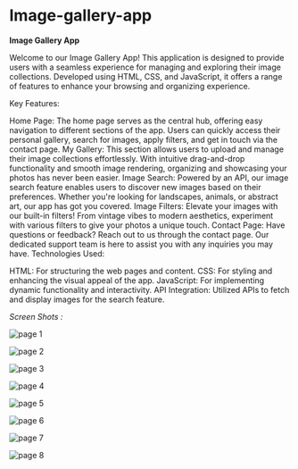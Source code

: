 # Image-gallery-app


**Image Gallery App**

Welcome to our Image Gallery App! This application is designed to provide users with a seamless experience for managing and exploring their image collections. Developed using HTML, CSS, and JavaScript, it offers a range of features to enhance your browsing and organizing experience.

Key Features:

Home Page: The home page serves as the central hub, offering easy navigation to different sections of the app. Users can quickly access their personal gallery, search for images, apply filters, and get in touch via the contact page.
My Gallery: This section allows users to upload and manage their image collections effortlessly. With intuitive drag-and-drop functionality and smooth image rendering, organizing and showcasing your photos has never been easier.
Image Search: Powered by an API, our image search feature enables users to discover new images based on their preferences. Whether you're looking for landscapes, animals, or abstract art, our app has got you covered.
Image Filters: Elevate your images with our built-in filters! From vintage vibes to modern aesthetics, experiment with various filters to give your photos a unique touch.
Contact Page: Have questions or feedback? Reach out to us through the contact page. Our dedicated support team is here to assist you with any inquiries you may have.
Technologies Used:

HTML: For structuring the web pages and content.
CSS: For styling and enhancing the visual appeal of the app.
JavaScript: For implementing dynamic functionality and interactivity.
API Integration: Utilized APIs to fetch and display images for the search feature.

*Screen Shots :*

![page 1](https://github.com/HariSaravana14/Image-gallery-app/assets/137905950/b9a9fd92-a34d-45ce-a28e-528a2b3c506f)

![page 2](https://github.com/HariSaravana14/Image-gallery-app/assets/137905950/b249e1d0-3be7-4368-9cdf-64ee8ae9a03f)

![page 3](https://github.com/HariSaravana14/Image-gallery-app/assets/137905950/2cc8f796-24a3-4e17-b2e4-23710bcf9a65)

![page 4](https://github.com/HariSaravana14/Image-gallery-app/assets/137905950/62ed34be-101b-4fb9-81af-db7e22a05906)

![page 5](https://github.com/HariSaravana14/Image-gallery-app/assets/137905950/f8ac5fbf-fc32-4910-a49a-20f3c2116795)

![page 6](https://github.com/HariSaravana14/Image-gallery-app/assets/137905950/1869bc05-3c99-40f4-8795-e78cf6c109ce)

![page 7](https://github.com/HariSaravana14/Image-gallery-app/assets/137905950/31cf667e-2b7c-419a-89cf-f55888b5ee2f)

![page 8](https://github.com/HariSaravana14/Image-gallery-app/assets/137905950/c2fa5cc2-a971-4aa7-9bdc-c71ff4c3a782)





